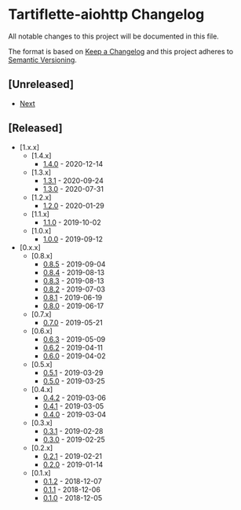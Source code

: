 # Tartiflette-aiohttp Changelog

All notable changes to this project will be documented in this file.

The format is based on [Keep a Changelog](http://keepachangelog.com/en/1.0.0/)
and this project adheres to [Semantic Versioning](http://semver.org/spec/v2.0.0.html).

## [Unreleased]

- [Next](./changelogs/next.md)

## [Released]

- [1.x.x]
  - [1.4.x]
    - [1.4.0](./changelogs/1.4.0.md) - 2020-12-14
  - [1.3.x]
    - [1.3.1](./changelogs/1.3.1.md) - 2020-09-24
    - [1.3.0](./changelogs/1.3.0.md) - 2020-07-31
  - [1.2.x]
    - [1.2.0](./changelogs/1.2.0.md) - 2020-01-29
  - [1.1.x]
    - [1.1.0](./changelogs/1.1.0.md) - 2019-10-02
  - [1.0.x]
    - [1.0.0](./changelogs/1.0.0.md) - 2019-09-12
- [0.x.x]
  - [0.8.x]
    - [0.8.5](./changelogs/0.8.5.md) - 2019-09-04
    - [0.8.4](./changelogs/0.8.4.md) - 2019-08-13
    - [0.8.3](./changelogs/0.8.3.md) - 2019-08-13
    - [0.8.2](./changelogs/0.8.2.md) - 2019-07-03
    - [0.8.1](./changelogs/0.8.1.md) - 2019-06-19
    - [0.8.0](./changelogs/0.8.0.md) - 2019-06-17
  - [0.7.x]
    - [0.7.0](./changelogs/0.7.0.md) - 2019-05-21
  - [0.6.x]
    - [0.6.3](./changelogs/0.6.3.md) - 2019-05-09
    - [0.6.2](./changelogs/0.6.2.md) - 2019-04-11
    - [0.6.0](./changelogs/0.6.0.md) - 2019-04-02
  - [0.5.x]
    - [0.5.1](./changelogs/0.5.1.md) - 2019-03-29
    - [0.5.0](./changelogs/0.5.0.md) - 2019-03-25
  - [0.4.x]
    - [0.4.2](./changelogs/0.4.2.md) - 2019-03-06
    - [0.4.1](./changelogs/0.4.1.md) - 2019-03-05
    - [0.4.0](./changelogs/0.4.0.md) - 2019-03-04
  - [0.3.x]
    - [0.3.1](./changelogs/0.3.1.md) - 2019-02-28
    - [0.3.0](./changelogs/0.3.0.md) - 2019-02-25
  - [0.2.x]
    - [0.2.1](./changelogs/0.2.1.md) - 2019-02-21
    - [0.2.0](./changelogs/0.2.0.md) - 2019-01-14
  - [0.1.x]
    - [0.1.2](./changelogs/0.1.2.md) - 2018-12-07
    - [0.1.1](./changelogs/0.1.1.md) - 2018-12-06
    - [0.1.0](./changelogs/0.1.0.md) - 2018-12-05

